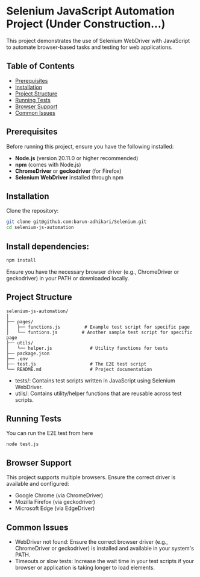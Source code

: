 # Selenium JavaScript Automation Project (Under Construction...)

This project demonstrates the use of Selenium WebDriver with JavaScript to automate browser-based tasks and testing for web applications.

## Table of Contents
- [Prerequisites](#prerequisites)
- [Installation](#installation)
- [Project Structure](#project-structure)
- [Running Tests](#running-tests)
- [Browser Support](#browser-support)
- [Common Issues](#common-issues)

## Prerequisites

Before running this project, ensure you have the following installed:
- **Node.js** (version 20.11.0 or higher recommended)
- **npm** (comes with Node.js)
- **ChromeDriver** or **geckodriver** (for Firefox)
- **Selenium WebDriver** installed through npm

## Installation

Clone the repository:

   ```bash
   git clone git@github.com:barun-adhikari/Selenium.git
   cd selenium-js-automation
   ```
## Install dependencies:

   ```bash
   npm install
   ```
Ensure you have the necessary browser driver (e.g., ChromeDriver or geckodriver) in your PATH or downloaded locally.

## Project Structure

```
selenium-js-automation/
│
├── pages/
│   ├── functions.js         # Example test script for specific page
│   └── funtions.js         # Another sample test script for specific page
├── utils/
│   └── helper.js              # Utility functions for tests
├── package.json
├── .env
├── test.js                    # The E2E test script    
└── README.md                  # Project documentation
```
- tests/: Contains test scripts written in JavaScript using Selenium WebDriver.
- utils/: Contains utility/helper functions that are reusable across test scripts.

## Running Tests

You can run the E2E test from here
   ```
   node test.js
   ```

## Browser Support
This project supports multiple browsers. Ensure the correct driver is available and configured:
- Google Chrome (via ChromeDriver)
- Mozilla Firefox (via geckodriver)
- Microsoft Edge (via EdgeDriver) 

## Common Issues
- WebDriver not found: Ensure the correct browser driver (e.g., ChromeDriver or geckodriver) is installed and available in your system's PATH.
- Timeouts or slow tests: Increase the wait time in your test scripts if your browser or application is taking longer to load elements.
